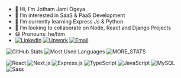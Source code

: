 - 👋 Hi, I’m Jotham Jami Ogeya
- 👀 I’m interested in SaaS & PaaS Development
- 🌱 I’m currently learning Express Js & Python
- 💞️ I’m looking to collaborate on Node, React and Django Projects
- 😄 Pronouns: he/him
- [![LinkedIn](https://img.shields.io/badge/LinkedIn-%230077B5.svg?style=for-the-badge&logo=linkedin&logoColor=white)](https://www.linkedin.com/in/YOUR_PROFILE)
[![Upwork](https://img.shields.io/badge/Upwork-%2317B2A2.svg?style=for-the-badge&logo=upwork&logoColor=white)](https://www.upwork.com/freelancers/~YOUR_UPWORK_ID)
[![Email](https://img.shields.io/badge/Email-%23EA4335.svg?style=for-the-badge&logo=gmail&logoColor=white)](mailto:your-email@example.com)



![GitHub Stats](https://github-readme-stats.vercel.app/api?username=avocademia&show_icons=true&theme=radical) ![Most Used Languages](https://github-readme-stats.vercel.app/api/top-langs/?username=avocademia&layout=compact&hide=html)
![MORE_STATS](https://github-readme-streak-stats.herokuapp.com/?user=avocademia&theme=radical)

![React](https://img.shields.io/badge/React-%2361DAFB.svg?style=for-the-badge&logo=react&logoColor=white)
![Next.js](https://img.shields.io/badge/Next.js-%23000000.svg?style=for-the-badge&logo=next.js&logoColor=white)
![Express.js](https://img.shields.io/badge/Express.js-%23404d59.svg?style=for-the-badge&logo=express&logoColor=white)
![TypeScript](https://img.shields.io/badge/TypeScript-%23007ACC.svg?style=for-the-badge&logo=typescript&logoColor=white)
![JavaScript](https://img.shields.io/badge/JavaScript-%23F7DF1E.svg?style=for-the-badge&logo=javascript&logoColor=black)
![MySQL](https://img.shields.io/badge/MySQL-%234479A1.svg?style=for-the-badge&logo=mysql&logoColor=white)
![Sass](https://img.shields.io/badge/Sass-%23CC6699.svg?style=for-the-badge&logo=sass&logoColor=white)


<!---
avocademia/avocademia is a ✨ special ✨ repository because its `README.md` (this file) appears on your GitHub profile.
You can click the Preview link to take a look at your changes.
--->
